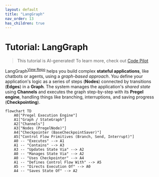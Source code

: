 ```yaml
---
layout: default
title: "LangGraph"
nav_order: 13
has_children: true
---
```


# Tutorial: LangGraph

> This tutorial is AI-generated! To learn more, check out [Code Pilot](https://github.com/setiadeepanshu01/Code-Pilot.git)

LangGraph<sup>[View Repo](https://github.com/langchain-ai/langgraph/tree/55f922cf2f3e63600ed8f0d0cd1262a75a991fdc/libs/langgraph/langgraph)</sup> helps you build complex **stateful applications**, like chatbots or agents, using a *graph-based approach*.
You define your application's logic as a series of steps (**Nodes**) connected by transitions (**Edges**) in a **Graph**.
The system manages the application's *shared state* using **Channels** and executes the graph step-by-step with its **Pregel engine**, handling things like branching, interruptions, and saving progress (**Checkpointing**).

```mermaid
flowchart TD
    A0["Pregel Execution Engine"]
    A1["Graph / StateGraph"]
    A2["Channels"]
    A3["Nodes (PregelNode)"]
    A4["Checkpointer (BaseCheckpointSaver)"]
    A5["Control Flow Primitives (Branch, Send, Interrupt)"]
    A0 -- "Executes" --> A1
    A1 -- "Contains" --> A3
    A3 -- "Updates State Via" --> A2
    A0 -- "Manages State Via" --> A2
    A0 -- "Uses Checkpointer" --> A4
    A1 -- "Defines Control Flow With" --> A5
    A5 -- "Directs Execution Of" --> A0
    A4 -- "Saves State Of" --> A2
```